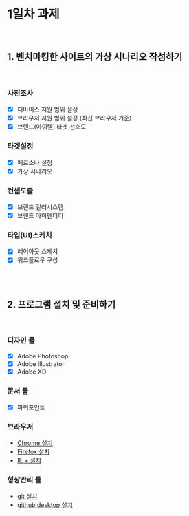# 1일차 과제

<br>

## 1. 벤치마킹한 사이트의 가상 시나리오 작성하기

<br>

### 사전조사
- [x] 디바이스 지원 범위 설정
- [x] 브라우저 지원 범위 설정 (최신 브라우저 기준)
- [x] 브랜드(아이템) 타겟 선호도

### 타겟설정
- [x] 페르소나 설정
- [x] 가상 시나리오

### 컨셉도출
- [x] 브랜드 컬러시스템
- [x] 브랜드 아이덴티티

### 타입(UI)스케치
- [x] 레이아웃 스케치
- [x] 워크플로우 구성

<br>
<br>

## 2. 프로그램 설치 및 준비하기

<br>

### 디자인 툴
- [x] Adobe Photoshop
- [x] Adobe Illustrator
- [x] Adobe XD

### 문서 툴
- [x] 파워포인트

### 브라우저
- [Chrome 설치](https://www.google.com/intl/ko_ALL/chrome/)
- [Firefox 설치](https://www.mozilla.org/ko/firefox/new/)
- [IE + 설치](https://support.microsoft.com/ko-kr/help/17621/internet-explorer-downloads)

### 형상관리 툴
- [git 설치](https://coding-factory.tistory.com/245)
- [github desktop 설치](https://desktop.github.com/)